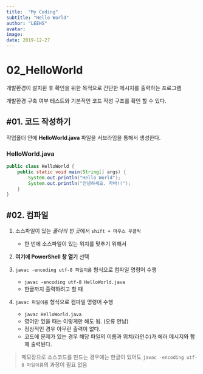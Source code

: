 ```yaml
---
title:  "My Coding"
subtitle: "Hello World"
author: "LEEHS"
avatar:
image:
date: 2019-12-27
---
```

# 02_HelloWorld

개발환경이 설치죈 후 확인을 위한 목적으로 간단한 메시지를 출력하는 프로그램

개발환경 구축 여부 테스트와 기본적인 코드 작성 구조를 확인 할 수 있다.

## #01. 코드 작성하기

작업폴더 안에 **HelloWorld.java** 파일을 서브라임을 통해서 생성한다.

### HelloWorld.java

```java
public class HelloWorld {
    public static void main(String[] args) {
        System.out.println("Hello World");
        System.out.println("안녕하세요. 자바!!");
    }
}
```

## #02. 컴파일

1. 소스파일이 있는 *폴더의 빈 곳*에서 `shift + 마우스 우클릭`
    - 한 번에 소스파일이 있는 위치를 맞추기 위해서
1. **여기에 PowerShell 창 열기** 선택
1. `javac -encoding utf-8 파일이름` 형식으로 컴파일 명령어 수행
    - `javac -encoding utf-8 HelloWorld.java`
    - 한글까지 출력하려고 할 때

1. `javac 파일이름` 형식으로 컴파일 명령어 수행
    - `javac HelloWorld.java`
    - 영어만 있을 때는 이렇게만 해도 됨. (오류 안남)
    - 정상적인 경우 아무런 출력이 없다.
    - 코드에 문제가 있는 경우 해당 파일의 이름과 위치(라인수)가 에러 메시지와 함께 출력된다.

> 메모장으로 소스코드를 만드는 경우에는 한글이 있어도 `javac -encoding utf-8 파일이름`의 과정이 필요 없음
